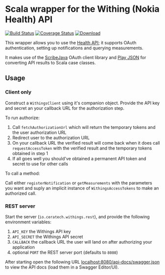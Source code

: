 # Scala wrapper for the Withing (Nokia Health) API

[![Build Status](https://travis-ci.org/Ceratech/withings-scala.svg?branch=master)](https://travis-ci.org/Ceratech/withings-scala)
[![Coverage Status](https://coveralls.io/repos/github/Ceratech/withings-scala/badge.svg?branch=master)](https://coveralls.io/github/Ceratech/withings-scala?branch=master)
[ ![Download](https://api.bintray.com/packages/ceratech/maven/withings-client/images/download.svg) ](https://bintray.com/ceratech/maven/withings-client/_latestVersion)


This wrapper allows you to use the [Health API](https://developer.health.nokia.com/api/doc); it supports OAuth authentication, setting up notifications and querying measurements.

It makes use of the [ScribeJava](https://github.com/scribejava/scribejava) OAuth client library and [Play JSON](https://www.playframework.com/documentation/2.6.x/ScalaJson) for converting API results to Scala case classes.

## Usage

### Client only

Construct a `WithingsClient` using it's companion object. Provide the API key and secret an your callback URL for the authorization step.

To run authorize:

1. Call `fetchAuthorizationUrl` which will return the temporary tokens and the user authorization URL
2. Redirect user to the authorization URL
3. On your callback URL the verified result will come back when it does call `requestAccessToken` with the verified result and the temporary tokens obtained in step 1
4. If all goes well you should've obtained a permanent API token and secret to use for other calls

To call a method:

Call either `registerNotification` or `getMeasurements` with the parameters you want and suply an implicit instance of `WithingsAccessTokens` to make an authorized call.

### REST server

Start the server (`io.ceratech.withings.rest`), and provide the following environment variables:

1. `API_KEY` the Withings API key
2. `API_SECRET` the Withings API secret
3. `CALLBACK` the callback URL the user will land on after authorizing your application
4. optional `PORT` the REST server port (defaults to `8080`)

After starting open the following URL [localhost:8080/api-docs/swagger.json](localhost:8080/api-docs/swagger.json) to view the API docs (load them in a Swagger Editor/UI).
